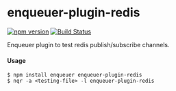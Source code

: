 # enqueuer-plugin-redis
[![npm version](https://badge.fury.io/js/enqueuer-plugin-redis.svg)](https://badge.fury.io/js/enqueuer-plugin-redis) [![Build Status](https://travis-ci.org/williamsdevaccount/enqueuer-plugin-redis.svg?branch=master)](https://travis-ci.org/williamsdevaccount/enqueuer-plugin-redis)


Enqueuer plugin to test redis publish/subscribe channels.
#### Usage
    $ npm install enqueuer enqueuer-plugin-redis    
    $ nqr -a <testing-file> -l enqueuer-plugin-redis
